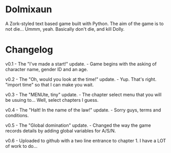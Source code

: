 # Dolmixaun
A Zork-styled text based game built with Python. The aim of the game is to not die... Ummm, yeah. Basically don't die, and kill Dolly.

# Changelog
v0.1 - The "I've made a start!" update. - Game begins with the asking of character name, gender ID and an age.

v0.2 - The "Oh, would you look at the time!" update. - Yup. That's right. "import time" so that I can make you wait.

v0.3 - The "MENUte, tiny" update. - The chapter select menu that you will be usuing to... Well, select chapters I guess.

v0.4 - The "Halt! In the name of the law!" update. - Sorry guys, terms and conditions.

v0.5 - The "Global domination" update. - Changed the way the game records details by adding global variables for A/S/N.

v0.6 - Uploaded to github with a two line entrance to chapter 1. I have a LOT of work to do...
